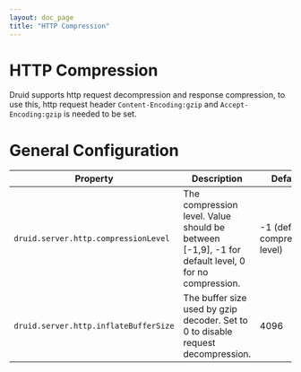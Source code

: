```yaml
---
layout: doc_page
title: "HTTP Compression"
---
```


<!--
  ~ Licensed to the Apache Software Foundation (ASF) under one
  ~ or more contributor license agreements.  See the NOTICE file
  ~ distributed with this work for additional information
  ~ regarding copyright ownership.  The ASF licenses this file
  ~ to you under the Apache License, Version 2.0 (the
  ~ "License"); you may not use this file except in compliance
  ~ with the License.  You may obtain a copy of the License at
  ~
  ~   http://www.apache.org/licenses/LICENSE-2.0
  ~
  ~ Unless required by applicable law or agreed to in writing,
  ~ software distributed under the License is distributed on an
  ~ "AS IS" BASIS, WITHOUT WARRANTIES OR CONDITIONS OF ANY
  ~ KIND, either express or implied.  See the License for the
  ~ specific language governing permissions and limitations
  ~ under the License.
  -->

# HTTP Compression

Druid supports http request decompression and response compression, to use this, http request header `Content-Encoding:gzip` and  `Accept-Encoding:gzip` is needed to be set.

# General Configuration

|Property|Description|Default|
|--------|-----------|-------|
|`druid.server.http.compressionLevel`|The compression level. Value should be between [-1,9], -1 for default level, 0 for no compression.|-1 (default compression level)|
|`druid.server.http.inflateBufferSize`|The buffer size used by gzip decoder. Set to 0 to disable request decompression.|4096|
